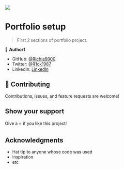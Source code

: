 ![](https://img.shields.io/badge/Microverse-blueviolet)

# Portfolio setup

> First 2 sections of portfolio project.

👤 **Author1**

- GitHub: [@Richie9000](https://github.com/Richie9000)
- Twitter: [@R1ck1987](https://twitter.com/R1ck1987)
- LinkedIn: [LinkedIn](https://www.linkedin.com/in/ricardo-rod-3720a8212/)

## 🤝 Contributing

Contributions, issues, and feature requests are welcome!

## Show your support

Give a ⭐️ if you like this project!

## Acknowledgments

- Hat tip to anyone whose code was used
- Inspiration
- etc
